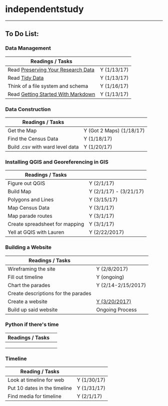 # independentstudy
***

## To Do List:

### Data Management

| Readings / Tasks | | 
| -------- | ----------- |
| Read [Preserving Your Research Data][1] | Y (1/13/17)|
| Read [Tidy Data][2] | Y (1/13/17)| 
| Think of a file system and schema | Y (1/16/17)|
| Read [Getting Started With Markdown][3] | Y (1/13/17)|

 
### Data Construction

| Readings / Tasks | | 
| ---------------- | --- |
| Get the Map | Y (Got 2 Maps) (1/18/17)| 
| Find the Census Data | Y (1/18/17)|
| Build .csv with ward level data | Y (1/20/17)|


### Installing QGIS and Georeferencing in GIS

| Readings / Tasks | | 
| ---------------- | --- |
| Figure out QGIS | Y (2/1/17) | 
| Build Map | Y (2/1/17) - (3/21/17) |
| Polygons and Lines | Y (3/15/17) |
| Map Census Data | Y (3/1/17) |
| Map parade routes | Y (3/1/17) | 
| Create spreadsheet for mapping | Y (3/1/17) |
| Yell at GQIS with Lauren | Y (2/22/2017) |


### Building a Website

| Readings / Tasks | | 
| ---------------- | --- |
| Wireframing the site | Y (2/8/2017) | 
| Fill out timeline | Y (ongoing) |
| Chart the parades | Y (2/14-2/15/2017) |
| Create descriptions for the parades | | 
| Create a website | [Y (3/20/2017)][4] |
| Build up said website | Ongoing Process |


### Python if there's time

| Readings / Tasks | | 
| ---------------- | --- |
| | | 
| | |
| | |

### Timeline
| Reading / Tasks | |
| --------------- | --- |
| Look at timeline for web | Y (1/30/17) |
| Put 10 dates in the timeline | Y (1/31/17) |
| Find media for timeline | Y (2/1/17)|


[1]: http://programminghistorian.org/lessons/preserving-your-research-data
[2]: http://vita.had.co.nz/papers/tidy-data.pdf
[3]: http://programminghistorian.org/lessons/getting-started-with-markdown
[4]: https://paradinginthestreet.com/
